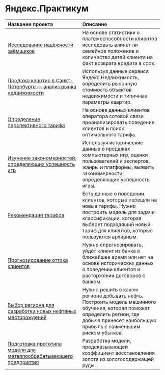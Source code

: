# Яндекс.Практикум

| Название проекта | Описание | 
| :-------| :-----------|
| [Исследование надёжности заёмщиков](https://github.com/annafilipchenko/yandex_praktikum_projects/blob/main/data_processing.ipynb) | На основе статистики о платёжеспособности клиентов исследовать влияет ли семейное положение и количество детей клиента на факт возврата кредита в срок. |
| [Продажа квартир в Санкт-Петербурге — анализ рынка недвижимости](https://github.com/annafilipchenko/yandex_praktikum_projects/blob/main/exploratory_data_analysis.ipynb) | Используя данные сервиса Яндекс.Недвижимость, определить рыночную стоимость объектов недвижимости и типичные параметры квартир. |
| [Определение перспективного тарифа](https://github.com/annafilipchenko/yandex_praktikum_projects/blob/main/statistical_data_analysis.ipynb) |  На основе данных клиентов оператора сотовой связи проанализировать поведение клиентов и поиск оптимального тарифа.|
| [Изучение закономерностей, определяющих успешность игр](https://github.com/annafilipchenko/yandex_praktikum_projects/blob/main/video_games.ipynb) | Используя исторические данные о продажах компьютерных игр, оценки пользователей и экспертов, жанры и платформы, выявить закономерности, определяющие успешность игры. |
| [Рекомендация тарифов](https://github.com/annafilipchenko/yandex_praktikum_projects/blob/main/ml_introduction.ipynb) | Есть данные о поведении клиентов, которые перешли на новые тарифы. Нужно построить модель для задачи классификации, которая выберет подходящий новый тариф для клиентов, которые пользуются архивным. |
| [Прогнозирование оттока клиентов](https://github.com/annafilipchenko/yandex_praktikum_projects/blob/main/supervised_learning.ipynb) | Нужно спрогнозировать, уйдёт клиент из банка в ближайшее время или нет на основе исторических данных о поведении клиентов и расторжении договоров с банком. |
| [Выбор региона для разработки новых нефтяных месторождений](https://github.com/annafilipchenko/yandex_praktikum_projects/blob/main/machine_learning_in_business.ipynb) | Нужно решить в каком регионе добывать нефть. Построить модель машинного обучения, которая поможет определить регион, где добыча принесет наибольшую прибыль с наименьшим риском убытков. |
| [Подготовка прототипа модели для металлообрабатывающего предприятия](https://github.com/annafilipchenko/yandex_praktikum_projects/blob/main/gold_recovery.ipynb) | Разработка модели, предсказывающей коэффициент восстановления золота из золотосодержащей руды. |
